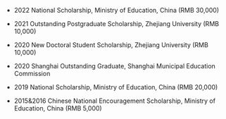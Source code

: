 - 2022  National Scholarship, Ministry of Education, China (RMB 30,000)

- 2021  Outstanding Postgraduate Scholarship, Zhejiang University (RMB 10,000)  

- 2020  New Doctoral Student Scholarship, Zhejiang University (RMB 10,000)

- 2020  Shanghai Outstanding Graduate, Shanghai Municipal Education Commission  
        
- 2019  National Scholarship, Ministry of Education, China (RMB 20,000)    
       
- 2015&2016 Chinese National Encouragement Scholarship, Ministry of Education, China (RMB 5,000)
